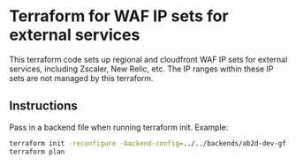 # Terraform for WAF IP sets for external services

This terraform code sets up regional and cloudfront WAF IP sets for external services, including Zscaler, New Relic, etc. The IP ranges within these IP sets are not managed by this terraform.

## Instructions

Pass in a backend file when running terraform init. Example:

```bash
terraform init -reconfigure -backend-config=../../backends/ab2d-dev-gf.s3.tfbackend
terraform plan
```

